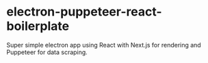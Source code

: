# electron-puppeteer-react-boilerplate
Super simple electron app using React with Next.js for rendering and Puppeteer for data scraping.
